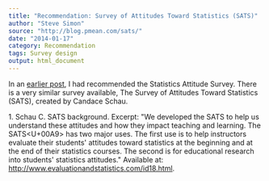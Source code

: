 ```yaml
---
title: "Recommendation: Survey of Attitudes Toward Statistics (SATS)"
author: "Steve Simon"
source: "http://blog.pmean.com/sats/"
date: "2014-01-17"
category: Recommendation
tags: Survey design
output: html_document
---
```


In an [earlier post](../attitude-survey/index.html), I had recommended
the Statistics Attitude Survey. There is a very similar survey
available, The Survey of Attitudes Toward Statistics (SATS), created by
Candace Schau.

<!---More--->

1\. Schau C. SATS background. Excerpt: "We developed the SATS to help us
understand these attitudes and how they impact teaching and learning.
The SATS<U+00A9> has two major uses. The first use is to help instructors
evaluate their students' attitudes toward statistics at the beginning
and at the end of their statistics courses. The second is for
educational research into students' statistics attitudes." Available at:
<http://www.evaluationandstatistics.com/id18.html>.




